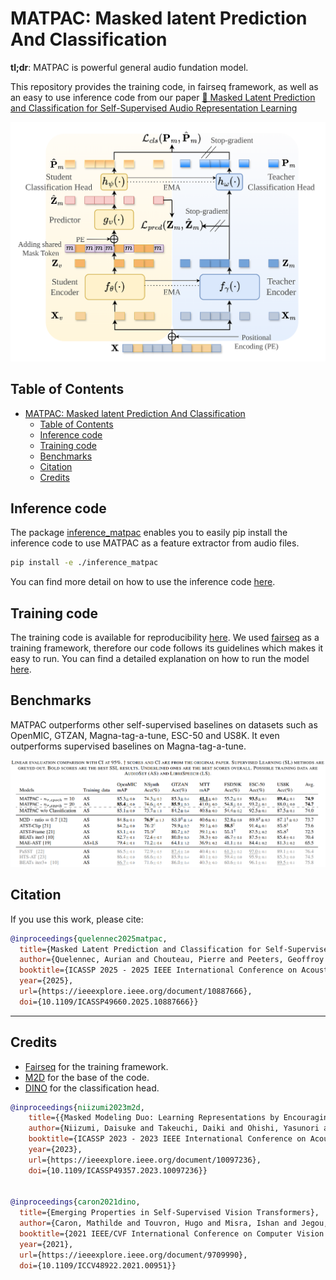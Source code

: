 # MATPAC: Masked latent Prediction And Classification

**tl;dr**: MATPAC is powerful general audio fundation model.

This repository provides the training code, in fairseq framework, as well as an easy to use inference code from our paper [📝 Masked Latent Prediction and Classification for Self-Supervised Audio Representation Learning](https://ieeexplore.ieee.org/document/10887666)

![MATPAC](./assets/MATPAC.png)

## Table of Contents
- [MATPAC: Masked latent Prediction And Classification](#matpac-masked-latent-prediction-and-classification)
  - [Table of Contents](#table-of-contents)
  - [Inference code](#inference-code)
  - [Training code](#training-code)
  - [Benchmarks](#benchmarks)
  - [Citation](#citation)
  - [Credits](#credits)

## Inference code

The package [inference_matpac](./inference_matpac/) enables you to easily pip install the inference code to use MATPAC as a feature extractor from audio files.

```bash
pip install -e ./inference_matpac 
```

You can find more detail on how to use the inference code [here](./inference_matpac/README.md).

## Training code

The training code is available for reproducibility [here](./training_matpac/). We used [fairseq](https://github.com/facebookresearch/fairseq) as a training framework, therefore our code follows its guidelines which makes it easy to run. 
You can find a detailed explanation on how to run the model [here](./training_matpac/README.md).

## Benchmarks
MATPAC outperforms other self-supervised baselines on datasets such as OpenMIC, GTZAN, Magna-tag-a-tune, ESC-50 and US8K. It even outperforms supervised baselines on Magna-tag-a-tune.

![Bencmarks](./assets/table_results.png)


## Citation

If you use this work, please cite:
```bibtex
@inproceedings{quelennec2025matpac,
  title={Masked Latent Prediction and Classification for Self-Supervised Audio Representation Learning}, 
  author={Quelennec, Aurian and Chouteau, Pierre and Peeters, Geoffroy and Essid, Slim},
  booktitle={ICASSP 2025 - 2025 IEEE International Conference on Acoustics, Speech and Signal Processing (ICASSP)}, 
  year={2025},
  url={https://ieeexplore.ieee.org/document/10887666},
  doi={10.1109/ICASSP49660.2025.10887666}}
```

---

## Credits

- [Fairseq](https://github.com/facebookresearch/fairseq) for the training framework. 
- [M2D](https://github.com/nttcslab/m2d/tree/master) for the base of the code.
- [DINO](https://github.com/facebookresearch/dino) for the classification head.

```bibtex
@inproceedings{niizumi2023m2d,
    title={{Masked Modeling Duo: Learning Representations by Encouraging Both Networks to Model the Input}},
    author={Niizumi, Daisuke and Takeuchi, Daiki and Ohishi, Yasunori and Harada, Noboru and Kashino, Kunio},
    booktitle={ICASSP 2023 - 2023 IEEE International Conference on Acoustics, Speech and Signal Processing (ICASSP)}, 
    year={2023},
    url={https://ieeexplore.ieee.org/document/10097236},
    doi={10.1109/ICASSP49357.2023.10097236}}


@inproceedings{caron2021dino,
  title={Emerging Properties in Self-Supervised Vision Transformers}, 
  author={Caron, Mathilde and Touvron, Hugo and Misra, Ishan and Jegou, Hervé and Mairal, Julien and Bojanowski, Piotr and Joulin, Armand},
  booktitle={2021 IEEE/CVF International Conference on Computer Vision (ICCV)}, 
  year={2021},
  url={https://ieeexplore.ieee.org/document/9709990},
  doi={10.1109/ICCV48922.2021.00951}}
```
